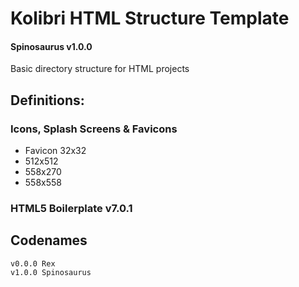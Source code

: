 # Kolibri HTML Structure Template
#### Spinosaurus v1.0.0

Basic directory structure for HTML projects

## Definitions:

### Icons, Splash Screens & Favicons

* Favicon 32x32
* 512x512
* 558x270
* 558x558

### HTML5 Boilerplate v7.0.1

## Codenames

```
v0.0.0 Rex
v1.0.0 Spinosaurus
```

